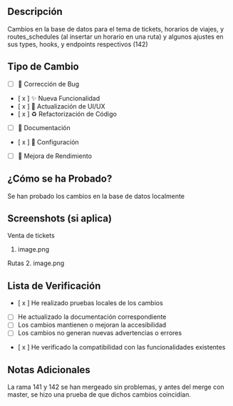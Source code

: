## Descripción
Cambios en la base de datos para el tema de tickets, horarios de viajes, y routes_schedules (al insertar un horario en una ruta) y algunos ajustes en sus types, hooks, y endpoints respectivos (142)

## Tipo de Cambio
<!-- Marca con una 'x' los tipos que aplican -->
- [ ] 🐛 Corrección de Bug
- [ x ] ✨ Nueva Funcionalidad
- [ x ] 💄 Actualización de UI/UX
- [ x ] ♻️ Refactorización de Código
- [ ] 📝 Documentación
- [ x ] 🔧 Configuración
- [ ] 🚀 Mejora de Rendimiento

## ¿Cómo se ha Probado?
Se han probado los cambios en la base de datos localmente

## Screenshots (si aplica)
Venta de tickets
1. image.png

Rutas
2. image.png

## Lista de Verificación
- [ x ] He realizado pruebas locales de los cambios
- [ ] He actualizado la documentación correspondiente
- [ ] Los cambios mantienen o mejoran la accesibilidad
- [ ] Los cambios no generan nuevas advertencias o errores
- [ x ] He verificado la compatibilidad con las funcionalidades existentes

## Notas Adicionales
La rama 141 y 142 se han mergeado sin problemas, y antes del merge con master, se hizo una prueba de que dichos cambios coincidían.